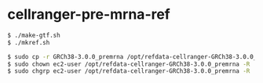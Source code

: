 # cellranger-pre-mrna-ref

```bash
$ ./make-gtf.sh
$ ./mkref.sh
```

```bash
$ sudo cp -r GRCh38-3.0.0_premrna /opt/refdata-cellranger-GRCh38-3.0.0_premrna
$ sudo chown ec2-user /opt/refdata-cellranger-GRCh38-3.0.0_premrna -R
$ sudo chgrp ec2-user /opt/refdata-cellranger-GRCh38-3.0.0_premrna -R
```
